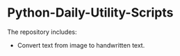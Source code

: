 # Python-Daily-Utility-Scripts

The repository includes:
- Convert text from image to handwritten text.
